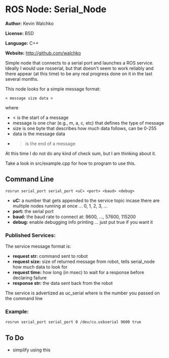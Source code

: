 # ROS Node: Serial_Node

**Author:** Kevin Walchko

**License:** BSD

**Language:** C++

**Website:** http://github.com/walchko

Simple node that connects to a serial port and launches a ROS service. Ideally I would use rosserial, but that doesn't seem to work reliably and there appear (at this time) to be any real progress done on it in the last several months.

This node looks for a simple message format:

    < message size data >

where

* < is the start of a message
* message is one char (e.g., m, a, c, etc) that defines the type of message
* size is one byte that describes how much data follows, can be 0-255
* data is the message data
* > is the end of a message

At this time I do not do any kind of check sum, but I am thinking about it.

Take a look in src/example.cpp for how to program to use this.

## Command Line

	rosrun serial_port serial_port <uC> <port> <baud> <debug>

* **uC:** a number that gets appended to the service topic incase there are multiple nodes running at once … 0, 1, 2, 3, …
* **port:** the serial port
* **baud:** the baud rate to connect at: 9600, …, 57600, 115200
* **debug:** enable debugging info printing ... just put true if you want it

### Published Services: 

The service message format is:

* **request str:** command sent to robot
* **request size:** size of returned message from robot, tells serial_node how much data to look for
* **request time:** how long (in msec) to wait for a response before declaring failure
* **response str:** the data sent back from the robot

The service is advertized as uc<uC>_serial where <uC> is the number you passed on the command line

### Example:
 	rosrun serial_port serial_port 0 /dev/cu.usbserial 9600 true

## To Do

* simplify using this
